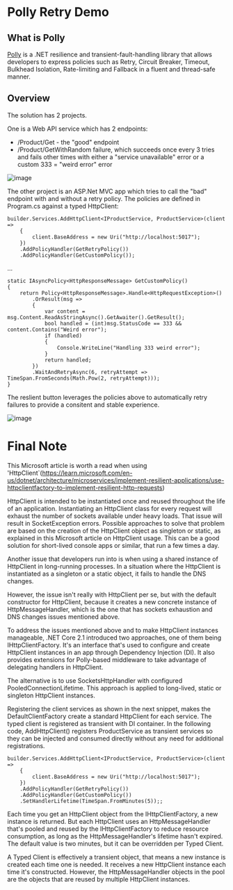 # Polly Retry Demo


## What is Polly
[Polly](https://github.com/App-vNext/Polly) is a .NET resilience and transient-fault-handling library that allows developers to express policies such as Retry, Circuit Breaker, Timeout, Bulkhead Isolation, Rate-limiting and Fallback in a fluent and thread-safe manner.

## Overview

The solution has 2 projects.

One is a Web API service which has 2 endpoints:

- /Product/Get - the "good" endpoint
- /Product/GetWithRandom failure, which succeeds once every 3 tries and fails other times with either a "service unavailable" error or a custom 333 = "weird error" error

![image](https://user-images.githubusercontent.com/564911/223391366-7298346a-6a4f-4492-a450-3bc7eddbde69.png)

The other project is an ASP.Net MVC app which tries to call the "bad" endpoint with and without a retry policy.
The policies are defined in Program.cs against a typed HttpClient:


```
builder.Services.AddHttpClient<IProductService, ProductService>(client =>
    {
        client.BaseAddress = new Uri("http://localhost:5017");
    })
    .AddPolicyHandler(GetRetryPolicy())
    .AddPolicyHandler(GetCustomPolicy());
```
...
```
static IAsyncPolicy<HttpResponseMessage> GetCustomPolicy()
{
    return Policy<HttpResponseMessage>.Handle<HttpRequestException>()
        .OrResult(msg =>
        {
            var content = msg.Content.ReadAsStringAsync().GetAwaiter().GetResult();
            bool handled = (int)msg.StatusCode == 333 && content.Contains("Weird error");
            if (handled)
            {
                Console.WriteLine("Handling 333 weird error");
            }
            return handled;
        })
        .WaitAndRetryAsync(6, retryAttempt => TimeSpan.FromSeconds(Math.Pow(2, retryAttempt)));
}
```

The reslient button leverages the policies above to automatically retry failures to provide a consitent and stable experience.

![image](https://user-images.githubusercontent.com/564911/223392764-a481c61b-8e03-41a1-a4cd-4cb67403cde2.png)


# Final Note
This Microsoft article is worth a read when using 'HttpClient`(https://learn.microsoft.com/en-us/dotnet/architecture/microservices/implement-resilient-applications/use-httpclientfactory-to-implement-resilient-http-requests)

HttpClient is intended to be instantiated once and reused throughout the life of an application. Instantiating an HttpClient class for every request will exhaust the number of sockets available under heavy loads. That issue will result in SocketException errors. Possible approaches to solve that problem are based on the creation of the HttpClient object as singleton or static, as explained in this Microsoft article on HttpClient usage. This can be a good solution for short-lived console apps or similar, that run a few times a day.

Another issue that developers run into is when using a shared instance of HttpClient in long-running processes. In a situation where the HttpClient is instantiated as a singleton or a static object, it fails to handle the DNS changes.

However, the issue isn't really with HttpClient per se, but with the default constructor for HttpClient, because it creates a new concrete instance of HttpMessageHandler, which is the one that has sockets exhaustion and DNS changes issues mentioned above.

To address the issues mentioned above and to make HttpClient instances manageable, .NET Core 2.1 introduced two approaches, one of them being IHttpClientFactory. It's an interface that's used to configure and create HttpClient instances in an app through Dependency Injection (DI). It also provides extensions for Polly-based middleware to take advantage of delegating handlers in HttpClient.

The alternative is to use SocketsHttpHandler with configured PooledConnectionLifetime. This approach is applied to long-lived, static or singleton HttpClient instances. 


Registering the client services as shown in the next snippet, makes the DefaultClientFactory create a standard HttpClient for each service.
The typed client is registered as transient with DI container.
In the following code, AddHttpClient() registers ProductService as transient services so they can be injected and consumed directly without any need for additional registrations.

```
builder.Services.AddHttpClient<IProductService, ProductService>(client =>
    {
        client.BaseAddress = new Uri("http://localhost:5017");
    })
    .AddPolicyHandler(GetRetryPolicy())
    .AddPolicyHandler(GetCustomPolicy())
    .SetHandlerLifetime(TimeSpan.FromMinutes(5));;
 ```

Each time you get an HttpClient object from the IHttpClientFactory, a new instance is returned.
But each HttpClient uses an HttpMessageHandler that's pooled and reused by the IHttpClientFactory to reduce resource consumption, as long as the HttpMessageHandler's lifetime hasn't expired.
The default value is two minutes, but it can be overridden per Typed Client.

A Typed Client is effectively a transient object, that means a new instance is created each time one is needed. It receives a new HttpClient instance each time it's constructed. However, the HttpMessageHandler objects in the pool are the objects that are reused by multiple HttpClient instances.

